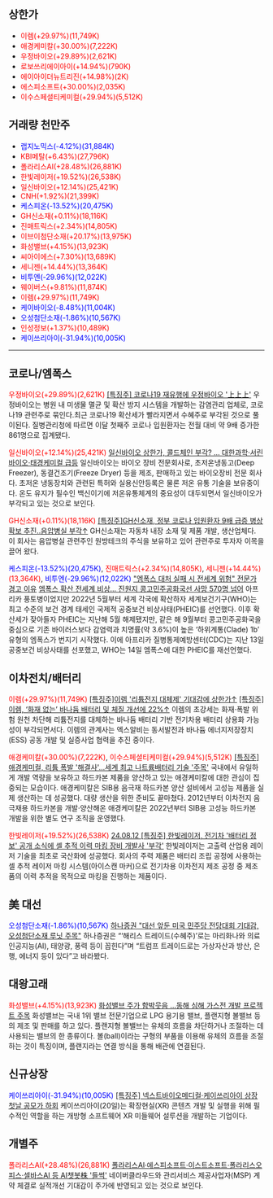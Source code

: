 ## 상한가
- <span style="color: red;">이렘(+29.97%)(11,749K)</span>
- <span style="color: red;">애경케미칼(+30.00%)(7,222K)</span>
- <span style="color: red;">우정바이오(+29.89%)(2,621K)</span>
- <span style="color: red;">로보쓰리에이아이(+14.94%)(790K)</span>
- <span style="color: red;">에이아이더뉴트리진(+14.98%)(2K)</span>
- <span style="color: red;">에스피소프트(+30.00%)(2,035K)</span>
- <span style="color: red;">이수스페셜티케미컬(+29.94%)(5,512K)</span>

## 거래량 천만주
- <span style="color: blue;">랩지노믹스(-4.12%)(31,884K)</span>
- <span style="color: red;">KBI메탈(+6.43%)(27,796K)</span>
- <span style="color: red;">폴라리스AI(+28.48%)(26,881K)</span>
- <span style="color: red;">한빛레이저(+19.52%)(26,538K)</span>
- <span style="color: red;">일신바이오(+12.14%)(25,421K)</span>
- <span style="color: red;">CNH(+1.92%)(21,399K)</span>
- <span style="color: blue;">케스피온(-13.52%)(20,475K)</span>
- <span style="color: red;">GH신소재(+0.11%)(18,116K)</span>
- <span style="color: red;">진매트릭스(+2.34%)(14,805K)</span>
- <span style="color: red;">이브이첨단소재(+20.17%)(13,975K)</span>
- <span style="color: red;">화성밸브(+4.15%)(13,923K)</span>
- <span style="color: red;">씨아이에스(+7.30%)(13,689K)</span>
- <span style="color: red;">세니젠(+14.44%)(13,364K)</span>
- <span style="color: blue;">비투엔(-29.96%)(12,022K)</span>
- <span style="color: red;">웨이버스(+9.81%)(11,874K)</span>
- <span style="color: red;">이렘(+29.97%)(11,749K)</span>
- <span style="color: blue;">케이바이오(-8.48%)(11,004K)</span>
- <span style="color: blue;">오성첨단소재(-1.86%)(10,567K)</span>
- <span style="color: red;">인성정보(+1.37%)(10,489K)</span>
- <span style="color: blue;">케이쓰리아이(-31.94%)(10,005K)</span>


---
## 코로나/엠폭스
<span style="color: red;">우정바이오(+29.89%)(2,621K)</span>
[[특징주] 코로나19 재유행에 우정바이오 '上上上'](https://www.chosun.com/economy/money/2024/08/20/D3UTBQOUFKBTY4G4ABQNFQQ72E/)
우정바이오는 병원 내 미생물 멸균 및 확산 방지 시스템을 개발하는 감염관리 업체로, 코로나19 관련주로 묶인다.최근 코로나19 확산세가 빨라지면서 수혜주로 부각된 것으로 풀이된다. 질병관리청에 따르면 이달 첫째주 코로나 입원환자는 전월 대비 약 9배 증가한 861명으로 집계됐다.

<span style="color: red;">일신바이오(+12.14%)(25,421K)</span>
[일신바이오 상한가, 콜드체인 부각? … 대한과학·서린바이오·태경케미컬 급등](https://www.yeongnam.com/web/view.php?key=20240820001034473)
일신바이오는 바이오 장비 전문회사로, 초저온냉동고(Deep Freezer), 동결건조기(Freeze Dryer) 등을 제조, 판매하고 있는 바이오장비 전문 회사다. 초저온 냉동장치와 관련된 특허와 실용신안등록은 물론 저온 유통 기술을 보유중이다. 온도 유지가 필수인 백신이기에 저온유통체계의 중요성이 대두되면서 일신바이오가 부각되고 있는 것으로 보인다.

<span style="color: red;">GH신소재(+0.11%)(18,116K)</span>
[[특징주]GH신소재, 정부 코로나 입원환자 9배 급증 병상 확보 추진..음압병실 부각↑](https://www.fnnews.com/news/202408191253059251)
GH신소재는 자동차 내장 소재 및 제품 개발, 생산업체다. 이 회사는 음압병실 관련주인 원방테크의 주식을 보유하고 있어 관련주로 투자자 이목을 끌어 왔다.

<span style="color: blue;">케스피온(-13.52%)(20,475K)</span>, <span style="color: red;">진매트릭스(+2.34%)(14,805K)</span>, <span style="color: red;">세니젠(+14.44%)(13,364K)</span>, <span style="color: blue;">비투엔(-29.96%)(12,022K)</span>
["엠폭스 대처 실패 시 전세계 위험" 전문가 경고 이유](https://m.dongascience.com/news.php?idx=67037)
[엠폭스 확산 전세계 비상… 진원지 콩고민주공화국선 사망 570명 넘어](https://www.munhwa.com/news/view.html?no=2024082001071409284002)
아프리카 풍토병이었지만 2022년 5월부터 세계 각국에 확산하자 세계보건기구(WHO)는 최고 수준의 보건 경계 태세인 국제적 공중보건 비상사태(PHEIC)를 선언했다. 이후 확산세가 잦아들자 PHEIC는 지난해 5월 해제됐지만, 같은 해 9월부터 콩고민주공화국을 중심으로 기존 바이러스보다 감염력과 치명률(약 3.6%)이 높은 ‘하위계통(Clade) 1b’ 유형의 엠폭스가 번지기 시작했다. 이에 아프리카 질병통제예방센터(CDC)는 지난 13일 공중보건 비상사태를 선포했고, WHO는 14일 엠폭스에 대한 PHEIC를 재선언했다.
## 이차전치/배터리
<span style="color: red;">이렘(+29.97%)(11,749K)</span>
[[특징주]이렘 '리튬전지 대체제' 기대감에 상한가↑](https://n.news.naver.com/mnews/article/277/0005461033)
[[특징주]이렘, ‘화재 없는’ 바나듐 배터리 및 체질 개선에 22%↑](https://www.edaily.co.kr/News/Read?newsId=01826966638989288&mediaCodeNo=257)
이렘의 초강세는 화재·폭발 위험 원천 차단해 리튬전지를 대체하는 바나듐 배터리 기반 전기차용 배터리 상용화 가능성이 부각되면서다. 이렘의 관계사는 엑스알비는 동서발전과 바나듐 에너지저장장치(ESS) 공동 개발 및 실증사업 협력을 추진 중이다.

<span style="color: red;">애경케미칼(+30.00%)(7,222K)</span>, <span style="color: red;">이수스페셜티케미컬(+29.94%)(5,512K)</span>
[[특징주]애경케미컬, 리튬 폭발 '해결사'…세계 최고 나트륨배터리 기술 '주목'](https://n.news.naver.com/mnews/article/277/0005461201)
국내에서 유일하게 개발 역량을 보유하고 하드카본 제품을 양산하고 있는 애경케미칼에 대한 관심이 집중되는 모습이다. 애경케미칼은 SIB용 음극재 하드카본 양산 설비에서 고성능 제품을 실제 생산하는 데 성공했다. 대량 생산을 위한 준비도 끝마쳤다. 2012년부터 이차전지 음극재용 하드카본을 개발·양산해온 애경케미칼은 2022년부터 SIB용 고성능 하드카본 개발을 위한 별도 연구 조직을 운영했다.

<span style="color: red;">한빛레이저(+19.52%)(26,538K)</span>
[24.08.12 [특징주] 한빛레이저, 전기차 '배터리 정보' 공개 소식에 셀 추적 이력 마킹 장비 개발사 '부각'](https://n.news.naver.com/mnews/article/417/0001020404)
한빛레이저는 고출력 산업용 레이저 기술을 최초로 국산화에 성공했다. 회사의 주력 제품은 배터리 조립 공정에 사용하는 셀 추적 레이저 마킹 시스템(아이스캔 마커)으로 전기차용 이차전지 제조 공정 중 제조품의 이력 추적을 목적으로 마킹을 진행하는 제품이다.

## 美 대선
<span style="color: blue;">오성첨단소재(-1.86%)(10,567K)</span>
[하나증권 "대선 앞둔 미국 민주당 전당대회 기대감, 오성첨단소재 루닛 주목"](https://www.businesspost.co.kr/BP?command=article_view&num=362620)
하나증권은 “‘해리스 트레이드(수혜주)’로는 마리화나와 의료 인공지능(AI), 태양광, 풍력 등이 꼽힌다”며 “트럼프 트레이드로는 가상자산과 방산, 은행, 에너지 등이 있다”고 바라봤다.
## 대왕고래
<span style="color: red;">화성밸브(+4.15%)(13,923K)</span>
[화성밸브 주가 함박웃음 ...동해 심해 가스전 개발 프로젝트 주목](https://www.pinpointnews.co.kr/news/articleView.html?idxno=282925)
화성밸브는 국내 1위 밸브 전문기업으로 LPG 용기용 밸브, 플랜지형 볼밸브 등의 제조 및 판매를 하고 있다. 플랜지형 볼밸브는 유체의 흐름을 차단하거나 조절하는 데 사용되는 밸브의 한 종류이다. 볼(ball)이라는 구형의 부품을 이용해 유체의 흐름을 조절하는 것이 특징이며, 플랜지라는 연결 방식을 통해 배관에 연결된다.  
## 신규상장
<span style="color: blue;">케이쓰리아이(-31.94%)(10,005K)</span>
[[특징주] 넥스트바이오메디컬·케이쓰리아이 상장 첫날 공모가 하회](https://www.yna.co.kr/view/AKR20240820045600008)
케이쓰리아이(20일)는 확장현실(XR) 콘텐츠 개발 및 실행을 위해 필수적인 역할을 하는 개방형 소프트웨어 XR 미들웨어 설루션을 개발하는 기업이다.
## 개별주
<span style="color: red;">폴라리스AI(+28.48%)(26,881K)</span>
[폴라리스AI·에스피소프트·이스트소프트·폴라리스오피스·셀바스AI 등 AI챗봇株 '들썩'](https://www.yeongnam.com/web/view.php?key=20240820001348255)
네이버클라우드와 관리서비스 제공사업자(MSP) 계약 체결로 실적개선 기대감이 주가에 반영되고 있는 것으로 보인다.